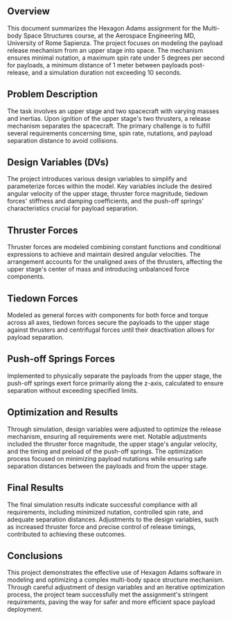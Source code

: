 ## Overview

This document summarizes the Hexagon Adams assignment for the Multi-body Space Structures course, at the Aerospace Engineering MD, University of Rome Sapienza. The project focuses on modeling the payload release mechanism from an upper stage into space. The mechanism ensures minimal nutation, a maximum spin rate under 5 degrees per second for payloads, a minimum distance of 1 meter between payloads post-release, and a simulation duration not exceeding 10 seconds.

## Problem Description

The task involves an upper stage and two spacecraft with varying masses and inertias. Upon ignition of the upper stage's two thrusters, a release mechanism separates the spacecraft. The primary challenge is to fulfill several requirements concerning time, spin rate, nutations, and payload separation distance to avoid collisions.

## Design Variables (DVs)

The project introduces various design variables to simplify and parameterize forces within the model. Key variables include the desired angular velocity of the upper stage, thruster force magnitude, tiedown forces' stiffness and damping coefficients, and the push-off springs' characteristics crucial for payload separation.

## Thruster Forces

Thruster forces are modeled combining constant functions and conditional expressions to achieve and maintain desired angular velocities. The arrangement accounts for the unaligned axes of the thrusters, affecting the upper stage's center of mass and introducing unbalanced force components.

## Tiedown Forces

Modeled as general forces with components for both force and torque across all axes, tiedown forces secure the payloads to the upper stage against thrusters and centrifugal forces until their deactivation allows for payload separation.

## Push-off Springs Forces

Implemented to physically separate the payloads from the upper stage, the push-off springs exert force primarily along the z-axis, calculated to ensure separation without exceeding specified limits.

## Optimization and Results

Through simulation, design variables were adjusted to optimize the release mechanism, ensuring all requirements were met. Notable adjustments included the thruster force magnitude, the upper stage's angular velocity, and the timing and preload of the push-off springs. The optimization process focused on minimizing payload nutations while ensuring safe separation distances between the payloads and from the upper stage.

## Final Results

The final simulation results indicate successful compliance with all requirements, including minimized nutation, controlled spin rate, and adequate separation distances. Adjustments to the design variables, such as increased thruster force and precise control of release timings, contributed to achieving these outcomes.

## Conclusions

This project demonstrates the effective use of Hexagon Adams software in modeling and optimizing a complex multi-body space structure mechanism. Through careful adjustment of design variables and an iterative optimization process, the project team successfully met the assignment's stringent requirements, paving the way for safer and more efficient space payload deployment.